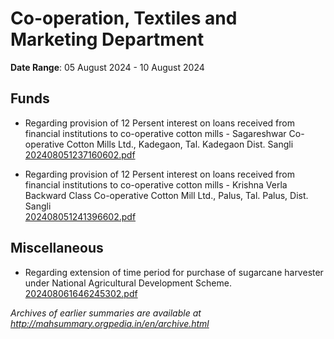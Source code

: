 # Co-operation, Textiles and Marketing Department

**Date Range**: 05 August 2024 - 10 August 2024


## Funds
- Regarding provision of 12 Persent interest on loans received from financial institutions to co-operative cotton mills - Sagareshwar Co-operative Cotton Mills Ltd., Kadegaon, Tal. Kadegaon Dist. Sangli\
  [202408051237160602.pdf](https://gr.maharashtra.gov.in/Site/Upload/Government%20Resolutions/English/202408051237160602.pdf)

- Regarding provision of 12 Persent interest on loans received from financial institutions to co-operative cotton mills - Krishna Verla Backward Class Co-operative Cotton Mill Ltd., Palus, Tal. Palus, Dist. Sangli\
  [202408051241396602.pdf](https://gr.maharashtra.gov.in/Site/Upload/Government%20Resolutions/English/202408051241396602.pdf)

## Miscellaneous
- Regarding extension of time period for purchase of sugarcane harvester under National Agricultural Development Scheme.\
  [202408061646245302.pdf](https://gr.maharashtra.gov.in/Site/Upload/Government%20Resolutions/English/202408061646245302.pdf)


*Archives of earlier summaries are available at http://mahsummary.orgpedia.in/en/archive.html*